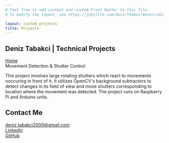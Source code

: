 ```yaml
---
# Feel free to add content and custom Front Matter to this file.
# To modify the layout, see https://jekyllrb.com/docs/themes/#overriding-theme-defaults

layout: custom_projects
title: Projects
---
```

<!-- Section 1: Introduction -->
<section class="introduction">
  <div class="intro-left">
    <div class="name">
      <h1>Deniz Tabakci | Technical Projects</h1>
    </div>
  </div>
  <div class="intro-right">
    <div class="bar">
      <a href="{{ '/' | relative_url }}" class="button">Home</a>
    </div>
  </div>
</section>

<!-- Section 2: Projects -->
<section class="projects">
  <div class="project-row">
    <div class="project-title">Movement Detection & Shutter Control</div>
    <div class="project-description">
        <p>This project involves large rotating shutters which react to movements ooccuring in front of it. It utilizes OpenCV's background subtractors to detect changes in its field of view and move shutters corresponding to location where the movement was detected. The project runs on Raspberry Pi and Arduino units.</p>
    </div>
  </div>
 
</section>

<!-- Section 3: Contact -->
<div class="contact">
  <h2>Contact Me</h2>
  <div class="contact-info">
    <div class="contact-item">
      <i class="fa fa-envelope" aria-hidden="true"></i><a href="mailto:deniz.tabakci2000@gmail.com">deniz.tabakci2000@gmail.com</a>
    </div>
    <div class="contact-item">
      <i class="fa-brands fa-linkedin" aria-hidden="true"></i><a href="https://www.linkedin.com/in/deniz-tabakci/" target="_blank">LinkedIn</a>
    </div>
    <div class="contact-item">
      <i class="fa-brands fa-github" aria-hidden="true"></i><a href="https://github.com/deniztab" target="_blank">GitHub</a>
    </div>
  </div>
</div>
